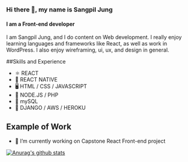 ### Hi there 👋, my name is Sangpil Jung
#### I am a Front-end developer 
I am Sangpil Jung, and I do content on Web development. I really enjoy learning languages and frameworks like React, as well as work in WordPress. I also enjoy wireframing, ui, ux, and design in general.

##Skills and Experience 

* ⚛️   REACT  
* 📱  REACT NATIVE
* 🖥  HTML / CSS / JAVASCRIPT
* 📲  NODE.JS / PHP
* 💾  mySQL
* 📼  DJANGO / AWS / HEROKU

## Example of Work 

- 🔭 I’m currently working on Capstone React Front-end project  


[![Anurag's github stats](https://github-readme-stats.vercel.app/api?username=Thinkteam20)](https://github.com/anuraghazra/github-readme-stats)






